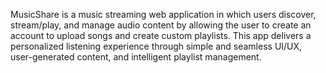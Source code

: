 MusicShare is a music streaming web application in which users discover, stream/play, and manage audio content by allowing the user to create an account to upload songs and create custom playlists. 
This app delivers a personalized listening experience through simple and seamless UI/UX, user-generated content, and intelligent playlist management. 
